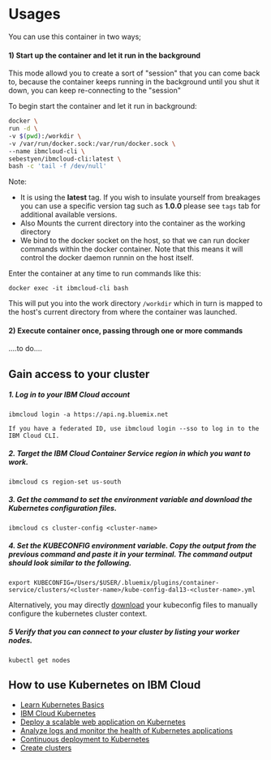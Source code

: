 # Usages

You can use this container in two ways;

#### 1) Start up the container and let it run in the background
This mode allowd you to create a sort of "session" that you can come back to, because the container keeps running in the background until you shut it down, you can keep re-connecting to the "session"



To begin start the container and let it run in background:

```bash
docker \
run -d \
-v $(pwd):/workdir \
-v /var/run/docker.sock:/var/run/docker.sock \
--name ibmcloud-cli \
sebestyen/ibmcloud-cli:latest \
bash -c 'tail -f /dev/null'
```



Note:

* It is using the **latest** tag. If you wish to insulate yourself from breakages you can use a specific version tag such as **1.0.0** please see `tags` tab for additional available versions.
* Also Mounts the current directory into the container as the working directory
* We bind to the docker socket on the host, so that we can run docker commands within the docker container.  Note that this means it will control the docker daemon runnin on the host itself. 



Enter the container at any time to run commands like this:

```
docker exec -it ibmcloud-cli bash
```



This will put you into the work directory `/workdir` which in turn is mapped to the host's current directory from where the container was launched.



#### 2) Execute container once, passing through one or more commands

....to do....



## Gain access to your cluster

##### 1. Log in to your IBM Cloud account
```
ibmcloud login -a https://api.ng.bluemix.net
```
`If you have a federated ID, use ibmcloud login --sso to log in to the IBM Cloud CLI.`

##### 2. Target the IBM Cloud Container Service region in which you want to work.

```
ibmcloud cs region-set us-south
```

##### 3. Get the command to set the environment variable and download the Kubernetes configuration files.

```
ibmcloud cs cluster-config <cluster-name>
```

##### 4. Set the KUBECONFIG environment variable. Copy the output from the previous command and paste it in your terminal. The command output should look similar to the following.

```
export KUBECONFIG=/Users/$USER/.bluemix/plugins/container-service/clusters/<cluster-name>/kube-config-dal13-<cluster-name>.yml
```

Alternatively, you may directly [download](https://console.bluemix.net/containers-kubernetes/api/clusters/4c4df6f203d94d1fa30affdd0e11dd86/kubeconfig?accountId=4be8ba48b01506e9a78090aced0efdbb&region=ibm:yp:us-south&resourceGroup=) your kubeconfig files to manually configure the kubernetes cluster context.

##### 5 Verify that you can connect to your cluster by listing your worker nodes.

```
kubectl get nodes
```


## How to use Kubernetes on IBM Cloud

* [Learn Kubernetes Basics](https://kubernetes.io/docs/tutorials/kubernetes-basics/)
* [IBM Cloud Kubernetes](https://www.ibm.com/cloud/container-service)
* [Deploy a scalable web application on Kubernetes](https://console.bluemix.net/docs/tutorials/scalable-webapp-kubernetes.html#deploy-a-scalable-web-application-on-kubernetes)
* [Analyze logs and monitor the health of Kubernetes applications](https://console.bluemix.net/docs/tutorials/kubernetes-log-analysis-kibana.html#analyze-logs-and-monitor-the-health-of-kubernetes-applications)
* [Continuous deployment to Kubernetes](https://console.bluemix.net/docs/tutorials/continuous-deployment-to-kubernetes.html#continuous-deployment-to-kubernetes)
* [Create clusters](https://console.bluemix.net/docs/containers/cs_tutorials.html#cs_cluster_tutorial)
